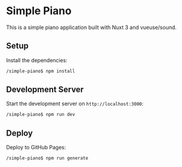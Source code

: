 # Simple Piano

This is a simple piano application built with Nuxt 3 and vueuse/sound.

## Setup

Install the dependencies:

```bash
/simple-piano$ npm install
```

## Development Server

Start the development server on `http://localhost:3000`:

```bash
/simple-piano$ npm run dev
```

## Deploy

Deploy to GitHub Pages:

```bash
/simple-piano$ npm run generate
```
